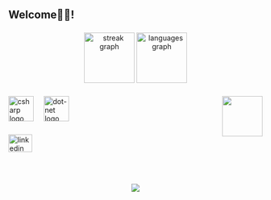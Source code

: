 <h2 align="left">Welcome👋🐛!</h2>

###

<div align="center">
  <img src="https://streak-stats.demolab.com?user=timsuv&locale=en&mode=daily&theme=gruvbox_light&hide_border=false&border_radius=5" height="100" alt="streak graph"  />
  <img src="https://github-readme-stats.vercel.app/api/top-langs?username=timsuv&locale=en&hide_title=false&layout=compact&card_width=320&langs_count=5&theme=gruvbox_light&hide_border=false" height="100" alt="languages graph"  />
</div>

###

<img align="right" height="80" src="https://cdn.racingnews365.com/Teams/McLaren/_375xAUTO_crop_center-center_none/f1_2021_mclaren_logo.png?v=1643808763"  />

###

<div align="left">
  <img src="https://cdn.jsdelivr.net/gh/devicons/devicon/icons/csharp/csharp-original.svg" height="50" alt="csharp logo"  />
  <img width="12" />
  <img src="https://cdn.jsdelivr.net/gh/devicons/devicon/icons/dot-net/dot-net-original.svg" height="50" alt="dot-net logo"  />
</div>

###

<div align="left">
  <a href="www.linkedin.com/in/timofey-suvorov-99a35a224" target="_blank">
    <img src="https://raw.githubusercontent.com/maurodesouza/profile-readme-generator/master/src/assets/icons/social/linkedin/default.svg" width="47" height="35" alt="linkedin logo"  />
  </a>
</div>

###

<br clear="both">


###

<div align="center">
  <img src="https://profile-counter.glitch.me/timsuv/count.svg?"  />
</div>

###
